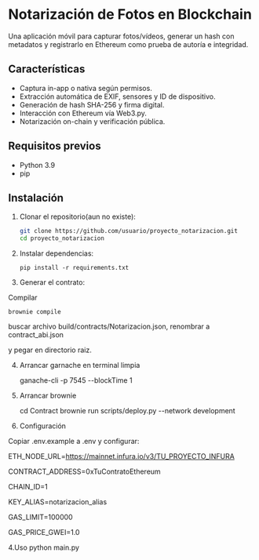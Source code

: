 # Notarización de Fotos en Blockchain

Una aplicación móvil para capturar fotos/vídeos, generar un hash con metadatos y registrarlo en Ethereum como prueba de autoría e integridad.

## Características

- Captura in-app o nativa según permisos.
- Extracción automática de EXIF, sensores y ID de dispositivo.
- Generación de hash SHA-256 y firma digital.
- Interacción con Ethereum vía Web3.py.
- Notarización on-chain y verificación pública.

## Requisitos previos

- Python 3.9
- pip

## Instalación

1. Clonar el repositorio(aun no existe):
   ```bash
   git clone https://github.com/usuario/proyecto_notarizacion.git
   cd proyecto_notarizacion
   
2. Instalar dependencias:

       pip install -r requirements.txt

3. Generar el contrato:

Compilar


    brownie compile
    



buscar archivo build/contracts/Notarizacion.json, renombrar a contract_abi.json 

y pegar en directorio raiz.

4. Arrancar garnache en terminal limpia


    ganache-cli -p 7545 --blockTime 1

5. Arrancar brownie


    cd Contract
    brownie run scripts/deploy.py --network development


6. Configuración

Copiar .env.example a .env y configurar:
         
ETH_NODE_URL=https://mainnet.infura.io/v3/TU_PROYECTO_INFURA

CONTRACT_ADDRESS=0xTuContratoEthereum
    
CHAIN_ID=1

KEY_ALIAS=notarizacion_alias

GAS_LIMIT=100000

GAS_PRICE_GWEI=1.0

4.Uso 
    python main.py
